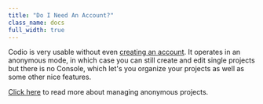 ```yaml
---
title: "Do I Need An Account?"
class_name: docs
full_width: true
---
```


Codio is very usable without even [creating an account](/docs/signup). It operates in an anonymous mode, in which case you can still create and edit single projects but there is no Console, which let's you organize your projects as well as some other nice features.

[Click here](/docs/anon/index.html) to read more about managing anonymous projects.

